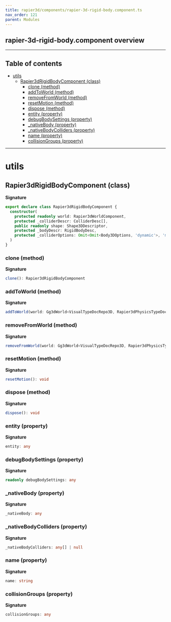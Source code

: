 ```yaml
---
title: rapier3d/components/rapier-3d-rigid-body.component.ts
nav_order: 121
parent: Modules
---
```


## rapier-3d-rigid-body.component overview

---

<h2 class="text-delta">Table of contents</h2>

- [utils](#utils)
  - [Rapier3dRigidBodyComponent (class)](#rapier3drigidbodycomponent-class)
    - [clone (method)](#clone-method)
    - [addToWorld (method)](#addtoworld-method)
    - [removeFromWorld (method)](#removefromworld-method)
    - [resetMotion (method)](#resetmotion-method)
    - [dispose (method)](#dispose-method)
    - [entity (property)](#entity-property)
    - [debugBodySettings (property)](#debugbodysettings-property)
    - [\_nativeBody (property)](#_nativebody-property)
    - [\_nativeBodyColliders (property)](#_nativebodycolliders-property)
    - [name (property)](#name-property)
    - [collisionGroups (property)](#collisiongroups-property)

---

# utils

## Rapier3dRigidBodyComponent (class)

**Signature**

```ts
export declare class Rapier3dRigidBodyComponent {
  constructor(
    protected readonly world: Rapier3dWorldComponent,
    protected _colliderDescr: ColliderDesc[],
    public readonly shape: Shape3DDescriptor,
    protected _bodyDescr: RigidBodyDesc,
    protected _colliderOptions: Omit<Omit<Body3DOptions, 'dynamic'>, 'mass'>
  )
}
```

### clone (method)

**Signature**

```ts
clone(): Rapier3dRigidBodyComponent
```

### addToWorld (method)

**Signature**

```ts
addToWorld(world: Gg3dWorld<VisualTypeDocRepo3D, Rapier3dPhysicsTypeDocRepo>): void
```

### removeFromWorld (method)

**Signature**

```ts
removeFromWorld(world: Gg3dWorld<VisualTypeDocRepo3D, Rapier3dPhysicsTypeDocRepo>): void
```

### resetMotion (method)

**Signature**

```ts
resetMotion(): void
```

### dispose (method)

**Signature**

```ts
dispose(): void
```

### entity (property)

**Signature**

```ts
entity: any
```

### debugBodySettings (property)

**Signature**

```ts
readonly debugBodySettings: any
```

### \_nativeBody (property)

**Signature**

```ts
_nativeBody: any
```

### \_nativeBodyColliders (property)

**Signature**

```ts
_nativeBodyColliders: any[] | null
```

### name (property)

**Signature**

```ts
name: string
```

### collisionGroups (property)

**Signature**

```ts
collisionGroups: any
```
